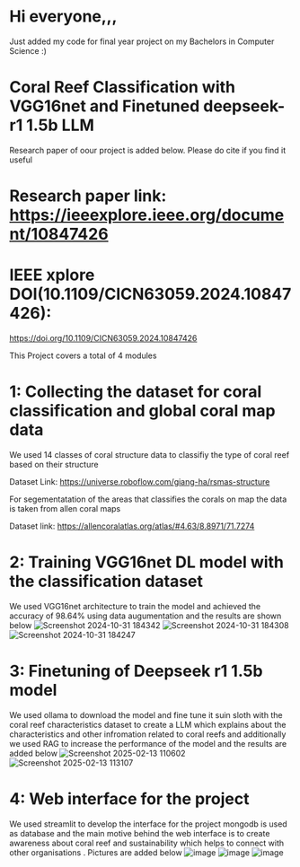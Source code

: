 # **Hi everyone,,,**

Just added my code for final year project on my Bachelors in Computer Science :)

# **Coral Reef Classification with VGG16net and Finetuned deepseek-r1 1.5b LLM**

Research paper of oour project is added below. Please do cite if you find it useful


# **Research paper link:** https://ieeexplore.ieee.org/document/10847426


# **IEEE xplore DOI(10.1109/CICN63059.2024.10847426):** 
https://doi.org/10.1109/CICN63059.2024.10847426 

This Project covers a total of 4 modules

# **1: Collecting the dataset for coral classification and global coral map data**
We used 14 classes of coral structure data to classifiy the type of coral reef based on their structure


Dataset Link: https://universe.roboflow.com/giang-ha/rsmas-structure


For segementatation of the areas that classifies the corals on map the data is taken from allen coral maps 


Dataset link: https://allencoralatlas.org/atlas/#4.63/8.8971/71.7274

# **2: Training VGG16net DL model with the classification dataset**


We used VGG16net architecture to train the model and achieved the accuracy of 98.64% using data augumentation 
and the results are shown below 
![Screenshot 2024-10-31 184342](https://github.com/user-attachments/assets/91903459-ea7b-4ee1-b251-cbd5769bed49)
![Screenshot 2024-10-31 184308](https://github.com/user-attachments/assets/bb3d53a2-5dd0-4b7e-b108-6496d6cf27ea)
![Screenshot 2024-10-31 184247](https://github.com/user-attachments/assets/9a0f5bd0-8104-49f7-8a63-eff1e5f6849b)

# **3: Finetuning of Deepseek r1 1.5b model**


We used ollama to download the model and fine tune it suin sloth with the coral reef characteristics dataset to create a LLM which explains about the characteristics and other infromation related to coral reefs
and additionally we used RAG to increase the performance of the model and the results are added below
![Screenshot 2025-02-13 110602](https://github.com/user-attachments/assets/dfbe8cdf-3de3-4940-afc3-591182d7a323)
![Screenshot 2025-02-13 113107](https://github.com/user-attachments/assets/d93d4e41-ed25-4dce-8d31-e0015dd079b7)


# **4: Web interface for the project**


We used streamlit to develop the interface for the project mongodb is used as database and the main motive behind the web interface is to create awareness about coral reef and sustainability which helps to connect with other organisations .
Pictures are added below
![image](https://github.com/user-attachments/assets/42c7da44-03c5-41c5-9f5a-68b90938820a)
![image](https://github.com/user-attachments/assets/8d163ae8-713e-43c5-967a-a871a4469aa9)
![image](https://github.com/user-attachments/assets/efee916f-737e-4ff4-8368-5ec0c6f213af)
